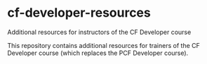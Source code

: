 # cf-developer-resources
Additional resources for instructors of the CF Developer course

This repository contains additional resources for trainers of the CF Developer course (which replaces the PCF Developer course).



